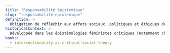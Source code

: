 ```yaml
---
title: "Responsabilité épistémique"
slug: "responsabilite-epistemique"
definition: >
  Obligation de réfléchir aux effets sociaux, politiques et éthiques de la production et de la diffusion des savoirs, en particulier lorsqu’ils concernent des groupes marginalisés.
historicalContext: >
  Développée dans les épistémologies féministes critiques (notamment chez José Medina et Kristie Dotson), cette notion s’oppose à l’usage abstrait ou instrumentalisé de cadres critiques comme l’intersectionnalité.
books:
  - intersectionality-as-critical-social-theory
---
```

